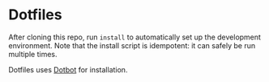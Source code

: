 # Dotfiles

After cloning this repo, run `install` to automatically set up the development environment. Note that the install script is idempotent: it can safely be 
run multiple times.

Dotfiles uses [Dotbot](https://github.com/anishathalye/dotbot) for installation.
